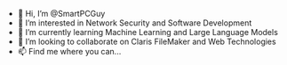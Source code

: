 - 👋 Hi, I’m @SmartPCGuy
- 👀 I’m interested in Network Security and Software Development
- 🌱 I’m currently learning Machine Learning and Large Language Models
- 💞️ I’m looking to collaborate on Claris FileMaker and Web Technologies
- 📫 Find me where you can...

<!--
**SmartPCGuy/SmartPCGuy** is a ✨ _special_ ✨ repository because its `README.md` (this file) appears on your GitHub profile.

Here are some ideas to get you started:

- 🔭 I’m currently working on ...
- 🌱 I’m currently learning ...
- 👯 I’m looking to collaborate on ...
- 🤔 I’m looking for help with ...
- 💬 Ask me about ...
- 📫 How to reach me: ...
- 😄 Pronouns: ...
- ⚡ Fun fact: ...
-->
